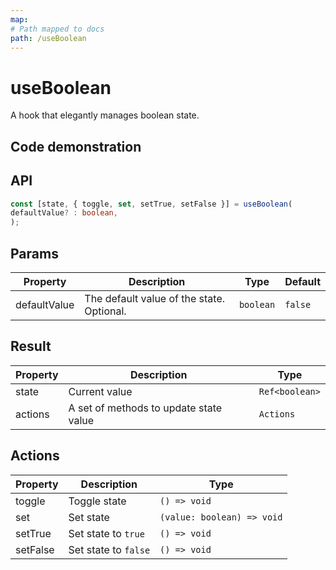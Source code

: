 ```yaml
---
map:
# Path mapped to docs
path: /useBoolean
---
```


# useBoolean

A hook that elegantly manages boolean state.

## Code demonstration

<demo src="./demo/demo.vue"
language="vue"
title="Basic usage"
desc="Toggle boolean to receive default value."> </demo>

## API

```typescript
const [state, { toggle, set, setTrue, setFalse }] = useBoolean(
defaultValue? : boolean,
);
```

## Params

| Property     | Description                               | Type      | Default |
| ------------ | ----------------------------------------- | --------- | ------- |
| defaultValue | The default value of the state. Optional. | `boolean` | `false` |

## Result

| Property | Description                            | Type           |
| -------- | -------------------------------------- | -------------- |
| state    | Current value                          | `Ref<boolean>` |
| actions  | A set of methods to update state value | `Actions`      |

## Actions

| Property | Description          | Type                       |
| -------- | -------------------- | -------------------------- |
| toggle   | Toggle state         | `() => void`               |
| set      | Set state            | `(value: boolean) => void` |
| setTrue  | Set state to `true`  | `() => void`               |
| setFalse | Set state to `false` | `() => void`               |
